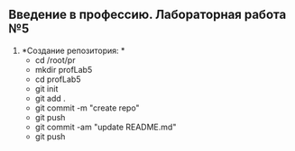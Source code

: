 ## Введение в профессию. Лабораторная работа №5

1. *Создание репозитория: *
    - cd /root/pr
    - mkdir profLab5
    - cd profLab5
    - git init
    - git add .
    - git commit -m "create repo"
    - git push
    - git commit -am "update  README.md"
    - git push